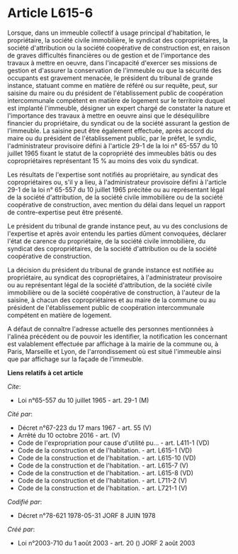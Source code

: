 # Article L615-6

Lorsque, dans un immeuble collectif à usage principal d'habitation, le propriétaire, la société civile immobilière, le
syndicat des copropriétaires, la société d'attribution ou la société coopérative de construction est, en raison de graves
difficultés financières ou de gestion et de l'importance des travaux à mettre en oeuvre, dans l'incapacité d'exercer ses
missions de gestion et d'assurer la conservation de l'immeuble ou que la sécurité des occupants est gravement menacée, le
président du tribunal de grande instance, statuant comme en matière de référé ou sur requête, peut, sur saisine du maire ou
du président de l'établissement public de coopération intercommunale compétent en matière de logement sur le territoire
duquel est implanté l'immeuble, désigner un expert chargé de constater la nature et l'importance des travaux à mettre en
oeuvre ainsi que le déséquilibre financier du propriétaire, du syndicat ou de la société assurant la gestion de l'immeuble.
La saisine peut être également effectuée, après accord du maire ou du président de l'établissement public, par le préfet, le
syndic, l'administrateur provisoire défini à l'article 29-1 de la loi n° 65-557 du 10 juillet 1965 fixant le statut de la
copropriété des immeubles bâtis ou des copropriétaires représentant 15 % au moins des voix du syndicat.

Les résultats de l'expertise sont notifiés au propriétaire, au syndicat des copropriétaires ou, s'il y a lieu, à
l'administrateur provisoire défini à l'article 29-1 de la loi n° 65-557 du 10 juillet 1965 précitée ou au représentant légal
de la société d'attribution, de la société civile immobilière ou de la société coopérative de construction, avec mention du
délai dans lequel un rapport de contre-expertise peut être présenté.

Le président du tribunal de grande instance peut, au vu des conclusions de l'expertise et après avoir entendu les parties
dûment convoquées, déclarer l'état de carence du propriétaire, de la société civile immobilière, du syndicat des
copropriétaires, de la société d'attribution ou de la société coopérative de construction.

La décision du président du tribunal de grande instance est notifiée au propriétaire, au syndicat des copropriétaires, à
l'administrateur provisoire ou au représentant légal de la société d'attribution, de la société civile immobilière ou de la
société coopérative de construction, à l'auteur de la saisine, à chacun des copropriétaires et au maire de la commune ou au
président de l'établissement public de coopération intercommunale compétent en matière de logement.

A défaut de connaître l'adresse actuelle des personnes mentionnées à l'alinéa précédent ou de pouvoir les identifier, la
notification les concernant est valablement effectuée par affichage à la mairie de la commune ou, à Paris, Marseille et Lyon,
de l'arrondissement où est situé l'immeuble ainsi que par affichage sur la façade de l'immeuble.

**Liens relatifs à cet article**

_Cite_:

  - Loi n°65-557 du 10 juillet 1965 - art. 29-1 (M)

_Cité par_:

  - Décret n°67-223 du 17 mars 1967 - art. 55 (V)
  - Arrêté du 10 octobre 2016 - art. (V)
  - Code de l'expropriation pour cause d'utilité pu... - art. L411-1 (VD)
  - Code de la construction et de l'habitation. - art. L615-1 (VD)
  - Code de la construction et de l'habitation. - art. L615-10 (VD)
  - Code de la construction et de l'habitation. - art. L615-7 (V)
  - Code de la construction et de l'habitation. - art. L615-8 (VD)
  - Code de la construction et de l'habitation. - art. L711-2 (V)
  - Code de la construction et de l'habitation. - art. L721-1 (V)

_Codifié par_:

  - Décret n°78-621 1978-05-31 JORF 8 JUIN 1978

_Créé par_:

  - Loi n°2003-710 du 1 août 2003 - art. 20 () JORF 2 août 2003
